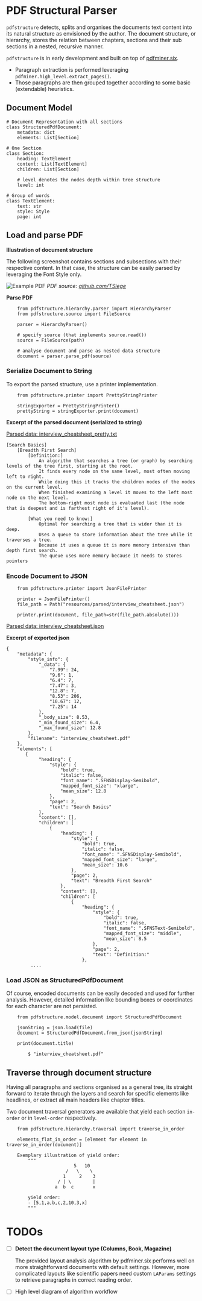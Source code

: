 # PDF Structural Parser
`pdfstructure` detects, splits and organises the documents text content into its natural structure as envisioned by the author.
The document structure, or hierarchy, stores the relation between chapters, sections and their sub sections in a nested, recursive manner.   


`pdfstructure` is in early development and built on top of [pdfminer.six](https://github.com/pdfminer/pdfminer.six). 

- Paragraph extraction is performed leveraging `pdfminer.high_level.extract_pages()`.
- Those paragraphs are then grouped together according to some basic (extendable) heuristics.

## Document Model

```
# Document Representation with all sections
class StructuredPdfDocument:
    metadata: dict
    elements: List[Section]

# One Section
class Section:
    heading: TextElement
    content: List[TextElement]
    children: List[Section]
    
    # level denotes the nodes depth within tree structure 
    level: int  

# Group of words
class TextElement:
    text: str
    style: Style
    page: int
```

## Load and parse PDF

**Illustration of document structure**

The following screenshot contains sections and subsections with their respective content. 
In that case, the structure can be easily parsed by leveraging the Font Style only.

![Example PDF](tests/resources/interview_cheatsheet-excerpt.png?raw=true)
*PDF source: [github.com/TSiege](https://gist.github.com/TSiege/cbb0507082bb18ff7e4b)*


**Parse PDF**
```
    from pdfstructure.hierarchy.parser import HierarchyParser
    from pdfstructure.source import FileSource

    parser = HierarchyParser() 
    
    # specify source (that implements source.read())
    source = FileSource(path) 
     
    # analyse document and parse as nested data structure
    document = parser.parse_pdf(source)
```

### Serialize Document to String
To export the parsed structure, use a printer implementation.
```
    from pdfstructure.printer import PrettyStringPrinter

    stringExporter = PrettyStringPrinter()
    prettyString = stringExporter.print(document)
```

**Excerpt of the parsed document (serialized to string)**

[Parsed data: interview_cheatsheet_pretty.txt](tests/resources/parsed/interview_cheatsheet_pretty.txt?raw=true)
```
[Search Basics]
	[Breadth First Search]
		[Definition:]
			An algorithm that searches a tree (or graph) by searching levels of the tree first, starting at the root.
			It finds every node on the same level, most often moving left to right.
			While doing this it tracks the children nodes of the nodes on the current level.
			When finished examining a level it moves to the left most node on the next level.
			The bottom-right most node is evaluated last (the node that is deepest and is farthest right of it's level).

		[What you need to know:]
			Optimal for searching a tree that is wider than it is deep.
			Uses a queue to store information about the tree while it traverses a tree.
			Because it uses a queue it is more memory intensive than depth first search.
			The queue uses more memory because it needs to stores pointers
```

### Encode Document to JSON
```
    from pdfstructure.printer import JsonFilePrinter
    
    printer = JsonFilePrinter()
    file_path = Path("resources/parsed/interview_cheatsheet.json")
    
    printer.print(document, file_path=str(file_path.absolute()))
```

[Parsed data: interview_cheatsheet.json](tests/resources/parsed/interview_cheatsheet.json?raw=true)

**Excerpt of exported json**
```
{
    "metadata": {
        "style_info": {
            "_data": {
                "7.99": 24,
                "9.6": 1,
                "6.4": 7,
                "7.47": 3,
                "12.8": 7,
                "8.53": 206,
                "10.67": 12,
                "7.25": 14
            },
            "_body_size": 8.53,
            "_min_found_size": 6.4,
            "_max_found_size": 12.8
        },
        "filename": "interview_cheatsheet.pdf"
    },
    "elements": [
       {
            "heading": {
                "style": {
                    "bold": true,
                    "italic": false,
                    "font_name": ".SFNSDisplay-Semibold",
                    "mapped_font_size": "xlarge",
                    "mean_size": 12.8
                },
                "page": 2,
                "text": "Search Basics"
            },
            "content": [],
            "children": [
                {
                    "heading": {
                        "style": {
                            "bold": true,
                            "italic": false,
                            "font_name": ".SFNSDisplay-Semibold",
                            "mapped_font_size": "large",
                            "mean_size": 10.6
                        },
                        "page": 2,
                        "text": "Breadth First Search"
                    },
                    "content": [],
                    "children": [
                        {
                            "heading": {
                                "style": {
                                    "bold": true,
                                    "italic": false,
                                    "font_name": ".SFNSText-Semibold",
                                    "mapped_font_size": "middle",
                                    "mean_size": 8.5
                                },
                                "page": 2,
                                "text": "Definition:"
                            },
         ....          
```


### Load JSON as StructuredPdfDocument

Of course, encoded documents can be easily decoded and used for further analysis. 
However, detailed information like bounding boxes or coordinates for each character are not persisted.

```
    from pdfstructure.model.document import StructuredPdfDocument

    jsonString = json.load(file)
    document = StructuredPdfDocument.from_json(jsonString)
    
    print(document.title)

        $ "interview_cheatsheet.pdf"
```

## Traverse through document structure
Having all paragraphs and sections organised as a general tree, 
its straight forward to iterate through the layers and search for specific elements like headlines, or extract all main headers like chapter titles.  

Two document traversal generators are available that yield each section `in-order` or in `level-order` respectively. 
```
    from pdfstructure.hierarchy.traversal import traverse_in_order

    elements_flat_in_order = [element for element in traverse_in_order(document)]

    Exemplary illustration of yield order:
        """
                         5   10
                      /   \    \
                     1     2    3
                   / | \        |
                  a  b  c       x
    
        yield order:
        - [5,1,a,b,c,2,10,3,x]
        """
```


# TODOs
- [ ] **Detect the document layout type (Columns, Book, Magazine)**
    
    The provided layout analysis algorithm by pdfminer.six performs well on more straightforward documents with default settings. 
    However, more complicated layouts like scientific papers need custom `LAParams` settings to retrieve paragraphs in correct reading order.
- [ ] High level diagram of algorithm workflow